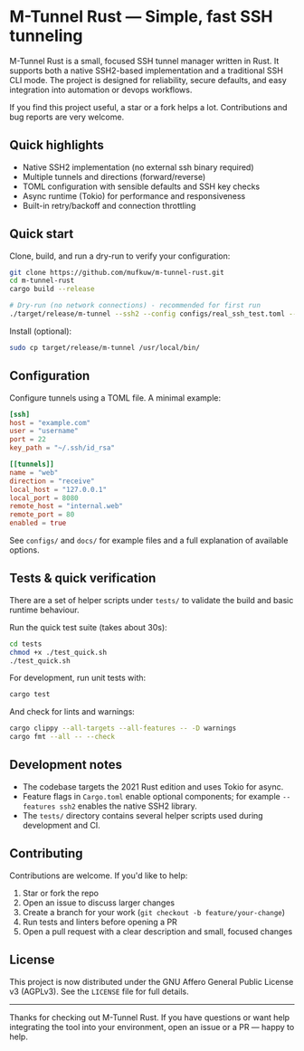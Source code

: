 # M-Tunnel Rust — Simple, fast SSH tunneling

M-Tunnel Rust is a small, focused SSH tunnel manager written in Rust. It supports both a native SSH2-based implementation and a traditional SSH CLI mode. The project is designed for reliability, secure defaults, and easy integration into automation or devops workflows.

If you find this project useful, a star or a fork helps a lot. Contributions and bug reports are very welcome.

## Quick highlights

- Native SSH2 implementation (no external ssh binary required)
- Multiple tunnels and directions (forward/reverse)
- TOML configuration with sensible defaults and SSH key checks
- Async runtime (Tokio) for performance and responsiveness
- Built-in retry/backoff and connection throttling

## Quick start

Clone, build, and run a dry-run to verify your configuration:

```bash
git clone https://github.com/mufkuw/m-tunnel-rust.git
cd m-tunnel-rust
cargo build --release

# Dry-run (no network connections) - recommended for first run
./target/release/m-tunnel --ssh2 --config configs/real_ssh_test.toml --dry-run
```

Install (optional):

```bash
sudo cp target/release/m-tunnel /usr/local/bin/
```

## Configuration

Configure tunnels using a TOML file. A minimal example:

```toml
[ssh]
host = "example.com"
user = "username"
port = 22
key_path = "~/.ssh/id_rsa"

[[tunnels]]
name = "web"
direction = "receive"
local_host = "127.0.0.1"
local_port = 8080
remote_host = "internal.web"
remote_port = 80
enabled = true
```

See `configs/` and `docs/` for example files and a full explanation of available options.

## Tests & quick verification

There are a set of helper scripts under `tests/` to validate the build and basic runtime behaviour.

Run the quick test suite (takes about 30s):

```bash
cd tests
chmod +x ./test_quick.sh
./test_quick.sh
```

For development, run unit tests with:

```bash
cargo test
```

And check for lints and warnings:

```bash
cargo clippy --all-targets --all-features -- -D warnings
cargo fmt --all -- --check
```

## Development notes

- The codebase targets the 2021 Rust edition and uses Tokio for async.
- Feature flags in `Cargo.toml` enable optional components; for example `--features ssh2` enables the native SSH2 library.
- The `tests/` directory contains several helper scripts used during development and CI.

## Contributing

Contributions are welcome. If you'd like to help:

1. Star or fork the repo
2. Open an issue to discuss larger changes
3. Create a branch for your work (`git checkout -b feature/your-change`)
4. Run tests and linters before opening a PR
5. Open a pull request with a clear description and small, focused changes

## License

This project is now distributed under the GNU Affero General Public License v3 (AGPLv3). See the `LICENSE` file for full details.

---

Thanks for checking out M-Tunnel Rust. If you have questions or want help integrating the tool into your environment, open an issue or a PR — happy to help.
